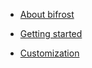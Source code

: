 - [About bifrost](README.md)

- [Getting started](KMA_README.md)

- [Customization](Setting_up_KMA.md)
